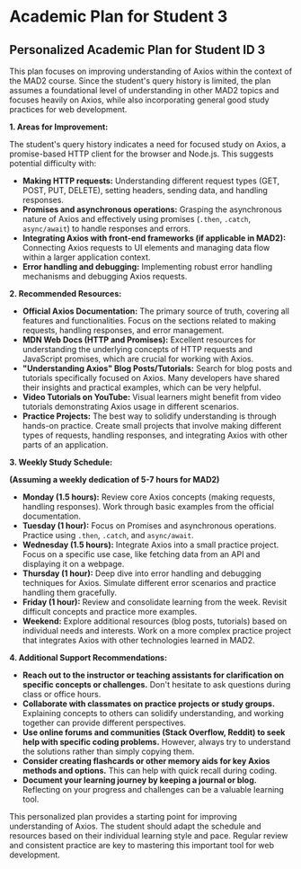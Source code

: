 # Academic Plan for Student 3

## Personalized Academic Plan for Student ID 3

This plan focuses on improving understanding of Axios within the context of the MAD2 course.  Since the student's query history is limited, the plan assumes a foundational level of understanding in other MAD2 topics and focuses heavily on Axios, while also incorporating general good study practices for web development.

**1. Areas for Improvement:**

The student's query history indicates a need for focused study on Axios, a promise-based HTTP client for the browser and Node.js.  This suggests potential difficulty with:

* **Making HTTP requests:** Understanding different request types (GET, POST, PUT, DELETE), setting headers, sending data, and handling responses.
* **Promises and asynchronous operations:**  Grasping the asynchronous nature of Axios and effectively using promises (`.then`, `.catch`, `async/await`) to handle responses and errors.
* **Integrating Axios with front-end frameworks (if applicable in MAD2):**  Connecting Axios requests to UI elements and managing data flow within a larger application context.
* **Error handling and debugging:** Implementing robust error handling mechanisms and debugging Axios requests.


**2. Recommended Resources:**

* **Official Axios Documentation:** The primary source of truth, covering all features and functionalities.  Focus on the sections related to making requests, handling responses, and error management.
* **MDN Web Docs (HTTP and Promises):**  Excellent resources for understanding the underlying concepts of HTTP requests and JavaScript promises, which are crucial for working with Axios.
* **"Understanding Axios" Blog Posts/Tutorials:** Search for blog posts and tutorials specifically focused on Axios. Many developers have shared their insights and practical examples, which can be very helpful.
* **Video Tutorials on YouTube:**  Visual learners might benefit from video tutorials demonstrating Axios usage in different scenarios.
* **Practice Projects:**  The best way to solidify understanding is through hands-on practice.  Create small projects that involve making different types of requests, handling responses, and integrating Axios with other parts of an application.


**3. Weekly Study Schedule:**

**(Assuming a weekly dedication of 5-7 hours for MAD2)**

* **Monday (1.5 hours):** Review core Axios concepts (making requests, handling responses). Work through basic examples from the official documentation.
* **Tuesday (1 hour):** Focus on Promises and asynchronous operations. Practice using `.then`, `.catch`, and `async/await`.
* **Wednesday (1.5 hours):**  Integrate Axios into a small practice project.  Focus on a specific use case, like fetching data from an API and displaying it on a webpage.
* **Thursday (1 hour):**  Deep dive into error handling and debugging techniques for Axios.  Simulate different error scenarios and practice handling them gracefully.
* **Friday (1 hour):** Review and consolidate learning from the week.  Revisit difficult concepts and practice more examples.
* **Weekend:** Explore additional resources (blog posts, tutorials) based on individual needs and interests.  Work on a more complex practice project that integrates Axios with other technologies learned in MAD2.


**4. Additional Support Recommendations:**

* **Reach out to the instructor or teaching assistants for clarification on specific concepts or challenges.** Don't hesitate to ask questions during class or office hours.
* **Collaborate with classmates on practice projects or study groups.**  Explaining concepts to others can solidify understanding, and working together can provide different perspectives.
* **Use online forums and communities (Stack Overflow, Reddit) to seek help with specific coding problems.**  However, always try to understand the solutions rather than simply copying them.
* **Consider creating flashcards or other memory aids for key Axios methods and options.** This can help with quick recall during coding.
* **Document your learning journey by keeping a journal or blog.**  Reflecting on your progress and challenges can be a valuable learning tool.


This personalized plan provides a starting point for improving understanding of Axios.  The student should adapt the schedule and resources based on their individual learning style and pace.  Regular review and consistent practice are key to mastering this important tool for web development.